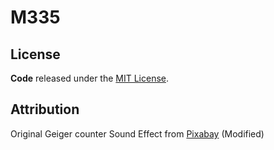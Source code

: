 # M335

## License

**Code** released under the [MIT License](LICENSE).

## Attribution

Original Geiger counter Sound Effect from [Pixabay](https://pixabay.com/?utm_source=link-attribution&utm_medium=referral&utm_campaign=music&utm_content=25832) (Modified)